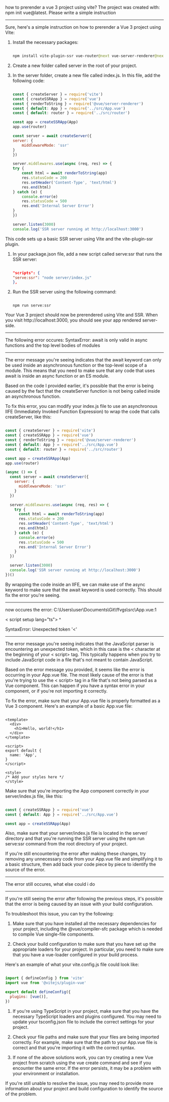 how to prerender a vue 3 project using vite? The project was created with: npm init vue@latest. Please write a simple instruction
<hr>
Sure, here's a simple instruction on how to prerender a Vue 3 project using Vite:

1. Install the necessary packages:
    ``` graphql

    npm install vite-plugin-ssr vue-router@next vue-server-renderer@next
    ```

1. Create a new folder called server in the root of your project.

1. In the server folder, create a new file called index.js. In this file, add the following code:

    ```js

    const { createServer } = require('vite')
    const { createSSRApp } = require('vue')
    const { renderToString } = require('@vue/server-renderer')
    const { default: App } = require('../src/App.vue')
    const { default: router } = require('../src/router')

    const app = createSSRApp(App)
    app.use(router)

    const server = await createServer({
    server: {
        middlewareMode: 'ssr'
    }
    })

    server.middlewares.use(async (req, res) => {
    try {
        const html = await renderToString(app)
        res.statusCode = 200
        res.setHeader('Content-Type', 'text/html')
        res.end(html)
    } catch (e) {
        console.error(e)
        res.statusCode = 500
        res.end('Internal Server Error')
    }
    })

    server.listen(3000)
    console.log('SSR server running at http://localhost:3000')
    ```
This code sets up a basic SSR server using Vite and the vite-plugin-ssr plugin.

1. In your package.json file, add a new script called serve:ssr that runs the SSR server:

    ```json

    "scripts": {
    "serve:ssr": "node server/index.js"
    },
    ```
1.  Run the SSR server using the following command:

    ``` arduino

    npm run serve:ssr
    ```
Your Vue 3 project should now be prerendered using Vite and SSR. When you visit http://localhost:3000, you should see your app rendered server-side.

<hr>
The following error occures: SyntaxError: await is only valid in async functions and the top level bodies of modules
<hr>

The error message you're seeing indicates that the await keyword can only be used inside an asynchronous function or the top-level scope of a module. This means that you need to make sure that any code that uses await is inside an async function or an ES module.

Based on the code I provided earlier, it's possible that the error is being caused by the fact that the createServer function is not being called inside an asynchronous function.

To fix this error, you can modify your index.js file to use an asynchronous IIFE (Immediately Invoked Function Expression) to wrap the code that calls createServer, like this:

```js

const { createServer } = require('vite')
const { createSSRApp } = require('vue')
const { renderToString } = require('@vue/server-renderer')
const { default: App } = require('../src/App.vue')
const { default: router } = require('../src/router')

const app = createSSRApp(App)
app.use(router)

(async () => {
  const server = await createServer({
    server: {
      middlewareMode: 'ssr'
    }
  })

  server.middlewares.use(async (req, res) => {
    try {
      const html = await renderToString(app)
      res.statusCode = 200
      res.setHeader('Content-Type', 'text/html')
      res.end(html)
    } catch (e) {
      console.error(e)
      res.statusCode = 500
      res.end('Internal Server Error')
    }
  })

  server.listen(3000)
  console.log('SSR server running at http://localhost:3000')
})()
```
By wrapping the code inside an IIFE, we can make use of the async keyword to make sure that the await keyword is used correctly. This should fix the error you're seeing.
<hr>
now occures the error:
 C:\Users\user\Documents\Git\ffvgs\src\App.vue:1

< script setup lang="ts">
^

SyntaxError: Unexpected token '<' 

<hr>
The error message you're seeing indicates that the JavaScript parser is encountering an unexpected token, which in this case is the < character at the beginning of your < script> tag. This typically happens when you try to include JavaScript code in a file that's not meant to contain JavaScript.

Based on the error message you provided, it seems like the error is occurring in your App.vue file. The most likely cause of the error is that you're trying to use the < script> tag in a file that's not being parsed as a Vue component. This can happen if you have a syntax error in your component, or if you're not importing it correctly.

To fix the error, make sure that your App.vue file is properly formatted as a Vue 3 component. Here's an example of a basic App.vue file:

``` vue

<template>
  <div>
    <h1>Hello, world!</h1>
  </div>
</template>

<script>
export default {
  name: 'App',
}
</script>

<style>
/* Add your styles here */
</style>
```

Make sure that you're importing the App component correctly in your server/index.js file, like this:

```js

const { createSSRApp } = require('vue')
const { default: App } = require('../src/App.vue')

const app = createSSRApp(App)
```

Also, make sure that your server/index.js file is located in the server/ directory and that you're running the SSR server using the npm run serve:ssr command from the root directory of your project.

If you're still encountering the error after making these changes, try removing any unnecessary code from your App.vue file and simplifying it to a basic structure, then add back your code piece by piece to identify the source of the error.
<hr>
The error still occures, what else could i do
<hr>
If you're still seeing the error after following the previous steps, it's possible that the error is being caused by an issue with your build configuration.

To troubleshoot this issue, you can try the following:

1. Make sure that you have installed all the necessary dependencies for your project, including the @vue/compiler-sfc package which is needed to compile Vue single-file components.

2. Check your build configuration to make sure that you have set up the appropriate loaders for your project. In particular, you need to make sure that you have a vue-loader configured in your build process.

Here's an example of what your vite.config.js file could look like:

```js

import { defineConfig } from 'vite'
import vue from '@vitejs/plugin-vue'

export default defineConfig({
  plugins: [vue()],
})
```

1. If you're using TypeScript in your project, make sure that you have the necessary TypeScript loaders and plugins configured. You may need to update your tsconfig.json file to include the correct settings for your project.

1. Check your file paths and make sure that your files are being imported correctly. For example, make sure that the path to your App.vue file is correct and that you're importing it with the correct syntax.

1. If none of the above solutions work, you can try creating a new Vue project from scratch using the vue create command and see if you encounter the same error. If the error persists, it may be a problem with your environment or installation.

If you're still unable to resolve the issue, you may need to provide more information about your project and build configuration to identify the source of the problem.